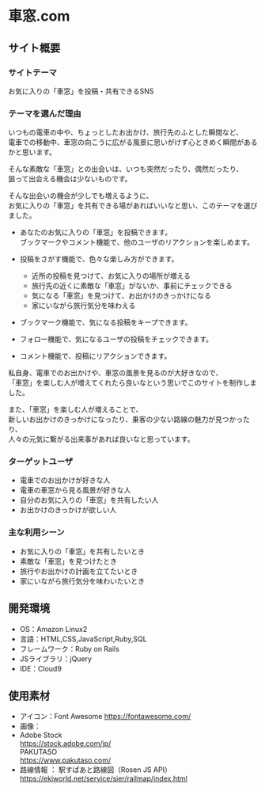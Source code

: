 # 車窓.com

## サイト概要
### サイトテーマ
お気に入りの「車窓」を投稿・共有できるSNS

### テーマを選んだ理由
いつもの電車の中や、ちょっとしたお出かけ、旅行先のふとした瞬間など、  
電車での移動中、車窓の向こうに広がる風景に思いがけず心ときめく瞬間があるかと思います。

そんな素敵な「車窓」との出会いは、いつも突然だったり、偶然だったり、  
狙って出会える機会は少ないものです。

そんな出会いの機会が少しでも増えるように、  
お気に入りの「車窓」を共有できる場があればいいなと思い、このテーマを選びました。

- あなたのお気に入りの「車窓」を投稿できます。  
  ブックマークやコメント機能で、他のユーザのリアクションを楽しめます。

- 投稿をさがす機能で、色々な楽しみ方ができます。
  - 近所の投稿を見つけて、お気に入りの場所が増える
  - 旅行先の近くに素敵な「車窓」がないか、事前にチェックできる
  - 気になる「車窓」を見つけて、お出かけのきっかけになる
  - 家にいながら旅行気分を味わえる

- ブックマーク機能で、気になる投稿をキープできます。
- フォロー機能で、気になるユーザの投稿をチェックできます。
- コメント機能で、投稿にリアクションできます。


私自身、電車でのお出かけや、車窓の風景を見るのが大好きなので、  
「車窓」を楽しむ人が増えてくれたら良いなという思いでこのサイトを制作しました。

また、「車窓」を楽しむ人が増えることで、  
新しいお出かけのきっかけになったり、乗客の少ない路線の魅力が見つかったり、  
人々の元気に繋がる出来事があれば良いなと思っています。


### ターゲットユーザ
- 電車でのお出かけが好きな人
- 電車の車窓から見る風景が好きな人
- 自分のお気に入りの「車窓」を共有したい人
- お出かけのきっかけが欲しい人

### 主な利用シーン
- お気に入りの「車窓」を共有したいとき
- 素敵な「車窓」を見つけたとき
- 旅行やお出かけの計画を立てたいとき
- 家にいながら旅行気分を味わいたいとき

## 開発環境
- OS：Amazon Linux2
- 言語：HTML,CSS,JavaScript,Ruby,SQL
- フレームワーク：Ruby on Rails
- JSライブラリ：jQuery
- IDE：Cloud9

## 使用素材
- アイコン：Font Awesome
  https://fontawesome.com/
- 画像：
- Adobe Stock  
  https://stock.adobe.com/jp/  
  PAKUTASO  
  https://www.pakutaso.com/  
- 路線情報 ： 駅すぱあと路線図（Rosen JS API）  
  https://ekiworld.net/service/sier/railmap/index.html